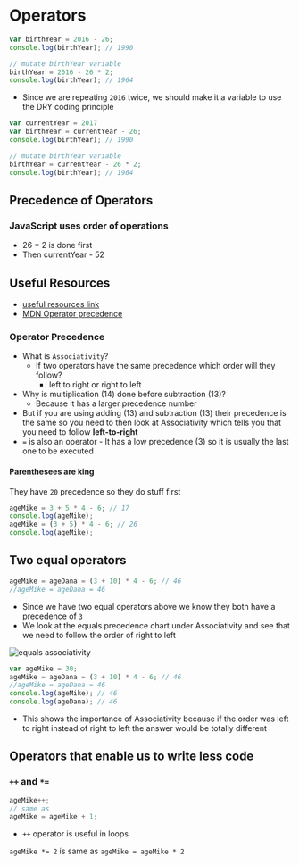 # Operators
```js
var birthYear = 2016 - 26;
console.log(birthYear); // 1990

// mutate birthYear variable
birthYear = 2016 - 26 * 2;
console.log(birthYear); // 1964
```

* Since we are repeating `2016` twice, we should make it a variable to use the DRY coding principle

```js
var currentYear = 2017
var birthYear = currentYear - 26;
console.log(birthYear); // 1990

// mutate birthYear variable
birthYear = currentYear - 26 * 2;
console.log(birthYear); // 1964
```

## Precedence of Operators
### JavaScript uses order of operations
* 26 * 2 is done first
* Then currentYear - 52

## Useful Resources
* [useful resources link](http://codingheroes.io/resources/)
* [MDN Operator precedence](https://developer.mozilla.org/en/docs/Web/JavaScript/Reference/Operators/Operator_Precedence)

### Operator Precedence
* What is `Associativity`?
    - If two operators have the same precedence which order will they follow?
        + left to right or right to left
* Why is multiplication (14) done before subtraction (13)?
    - Because it has a larger precedence number
* But if you are using adding (13) and subtraction (13) their precedence is the same so you need to then look at Associativity which tells you that you need to follow **left-to-right**
* `=` is also an operator
        - It has a low precedence (3) so it is usually the last one to be executed

#### Parenthesees are king
They have `20` precedence so they do stuff first

```js
ageMike = 3 + 5 * 4 - 6; // 17
console.log(ageMike);
ageMike = (3 + 5) * 4 - 6; // 26
console.log(ageMike);
```

## Two equal operators
```js
ageMike = ageDana = (3 + 10) * 4 - 6; // 46
//ageMike = ageDana = 46
```

* Since we have two equal operators above we know they both have a precedence of `3`
* We look at the equals precedence chart under Associativity and see that we need to follow the order of right to left

![equals associativity](https://i.imgur.com/sRFBEmZ.png)

```js
var ageMike = 30;
ageMike = ageDana = (3 + 10) * 4 - 6; // 46
//ageMike = ageDana = 46
console.log(ageMike); // 46
console.log(ageDana); // 46
```

* This shows the importance of Associativity because if the order was left to right instead of right to left the answer would be totally different

## Operators that enable us to write less code
### `++` and `*=`
```js
ageMike++;
// same as
ageMike = ageMike + 1;
```

* `++` operator is useful in loops

`ageMike *= 2` is same as `ageMike = ageMike * 2`
